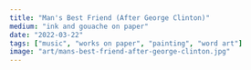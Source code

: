 ```yaml
---
title: "Man's Best Friend (After George Clinton)"
medium: "ink and gouache on paper"
date: "2022-03-22"
tags: ["music", "works on paper", "painting", "word art"]
image: "art/mans-best-friend-after-george-clinton.jpg"
---
```

